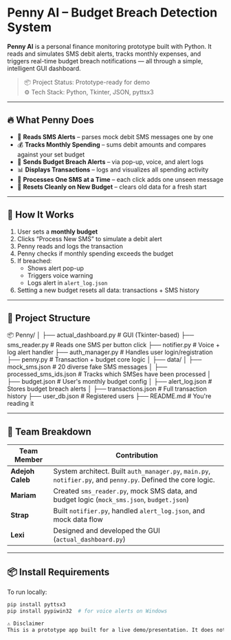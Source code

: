 # Penny AI – Budget Breach Detection System

**Penny AI** is a personal finance monitoring prototype built with Python. It reads and simulates SMS debit alerts, tracks monthly expenses, and triggers real-time budget breach notifications — all through a simple, intelligent GUI dashboard.

> 📦 Project Status: Prototype-ready for demo  
> ⚙️ Tech Stack: Python, Tkinter, JSON, pyttsx3

---

## 🔥 What Penny Does

- 🧠 **Reads SMS Alerts** – parses mock debit SMS messages one by one
- 💰 **Tracks Monthly Spending** – sums debit amounts and compares against your set budget
- 🚨 **Sends Budget Breach Alerts** – via pop-up, voice, and alert logs
- 📊 **Displays Transactions** – logs and visualizes all spending activity
- 🔄 **Processes One SMS at a Time** – each click adds one unseen message
- 🧼 **Resets Cleanly on New Budget** – clears old data for a fresh start

---

## 🧠 How It Works

1. User sets a **monthly budget**
2. Clicks “Process New SMS” to simulate a debit alert
3. Penny reads and logs the transaction
4. Penny checks if monthly spending exceeds the budget
5. If breached:
   - Shows alert pop-up
   - Triggers voice warning
   - Logs alert in `alert_log.json`
6. Setting a new budget resets all data: transactions + SMS history

---

## 📁 Project Structure

📦 Penny/
│
├── actual_dashboard.py    # GUI (Tkinter-based)
├── sms_reader.py          # Reads one SMS per button click
├── notifier.py            # Voice + log alert handler
├── auth_manager.py        # Handles user login/registration
├── penny.py               # Transaction + budget core logic
│
├── data/
│ ├── mock_sms.json        # 20 diverse fake SMS messages
│ ├── processed_sms_ids.json # Tracks which SMSes have been processed
│ ├── budget.json          # User's monthly budget config
│ ├── alert_log.json       # Stores budget breach alerts
│
├── transactions.json       # Full transaction history
├── user_db.json            # Registered users
├── README.md               # You're reading it 



---

## 👥 Team Breakdown

| Team Member     | Contribution |
|------------------|--------------|
| **Adejoh Caleb** | System architect. Built `auth_manager.py`, `main.py`, `notifier.py`, and `penny.py`. Defined the core logic. |
| **Mariam**       | Created `sms_reader.py`, mock SMS data, and budget logic (`mock_sms.json`, `budget.json`) |
| **Strap**        | Built `notifier.py`, handled `alert_log.json`, and mock data flow |
| **Lexi**         | Designed and developed the GUI (`actual_dashboard.py`) |

---

## 📦 Install Requirements

To run locally:

```bash
pip install pyttsx3
pip install pypiwin32  # for voice alerts on Windows

⚠️ Disclaimer
This is a prototype app built for a live demo/presentation. It does not read real SMS and should not be used for live banking. All data is simulated using JSON.
